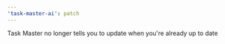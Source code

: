 ```yaml
---
'task-master-ai': patch
---
```


Task Master no longer tells you to update when you're already up to date
